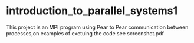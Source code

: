 # introduction_to_parallel_systems1
This project is an MPI program using Pear to Pear communication between processes,on examples of exetuing the code see screenshot.pdf
